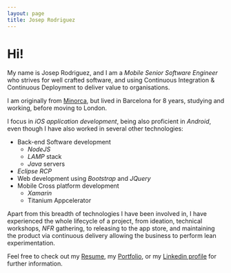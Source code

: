```yaml
---
layout: page
title: Josep Rodriguez
---
```


# Hi!

My name is Josep Rodriguez, and I am a *Mobile Senior Software Engineer* who
strives for well crafted software, and using Continuous Integration & Continuous
Deployment to deliver value to organisations.

I am originally from [Minorca](https://www.google.co.uk/search?q=menorca&source=lnms&tbm=isch&sa=X&ved=0ahUKEwiOpqC2_7zSAhUIIMAKHZ_eABEQ_AUICCgB&biw=1210&bih=961),
but lived in Barcelona for 8 years, studying and working, before moving to London.

I focus in *iOS application development*, being also proficient in *Android*,
even though I have also worked in several other technologies:

* Back-end Software development
  * *NodeJS*
  * *LAMP* stack
  * *Java* servers
* *Eclipse RCP*
* Web development using *Bootstrap* and *JQuery*
* Mobile Cross platform development
  * *Xamarin*
  * Titanium Appcelerator

Apart from this breadth of technologies I have been involved in, I have experienced
the whole lifecycle of a project, from ideation, technical workshops, *NFR* gathering,
to releasing to the app store, and maintaining the product via continuous delivery allowing the business to perform lean experimentation.

Feel free to check out my [Resume](/resume.html), my [Portfolio](/portfolio), or my
[Linkedin profile](https://www.linkedin.com/in/joseprl89/) for further information.
